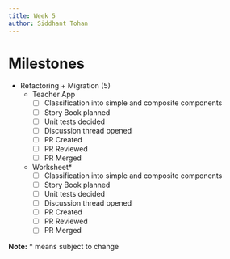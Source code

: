 ```yaml
---
title: Week 5
author: Siddhant Tohan
---
```

# Milestones
- Refactoring + Migration (5)
    - Teacher App
        - [ ] Classification into simple and composite components  
        - [ ] Story Book planned
        - [ ] Unit tests decided
        - [ ] Discussion thread opened
        - [ ] PR Created
        - [ ] PR Reviewed
        - [ ] PR Merged	
    - Worksheet*
        - [ ] Classification into simple and composite components  
        - [ ] Story Book planned
        - [ ] Unit tests decided
        - [ ] Discussion thread opened
        - [ ] PR Created
        - [ ] PR Reviewed
        - [ ] PR Merged	

**Note:** * means subject to change